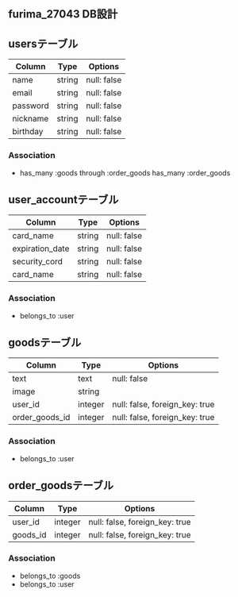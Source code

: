 ## furima_27043 DB設計

## usersテーブル
|Column|Type|Options|
|------|----|-------|
|name|string|null: false|
|email|string|null: false|
|password|string|null: false|
|nickname|string|null: false|
|birthday|string|null: false|
### Association
- has_many :goods  through :order_goods
has_many :order_goods

## user_accountテーブル
|Column|Type|Options|
|------|----|-------|
|card_name|string|null: false|
|expiration_date|string|null: false|
|security_cord|string|null: false|
|card_name|string|null: false|
### Association
- belongs_to :user

## goodsテーブル
|Column|Type|Options|
|------|----|-------|
|text|text|null: false|
|image|string|
|user_id|integer|null: false, foreign_key: true|
|order_goods_id|integer|null: false, foreign_key: true|
### Association
- belongs_to :user

## order_goodsテーブル
|Column|Type|Options|
|------|----|-------|
|user_id|integer|null: false, foreign_key: true|
|goods_id|integer|null: false, foreign_key: true|
### Association
- belongs_to :goods
- belongs_to :user